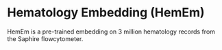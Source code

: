 # Hematology Embedding (HemEm)

HemEm is a pre-trained embedding on 3 million hematology records from the Saphire flowcytometer.


